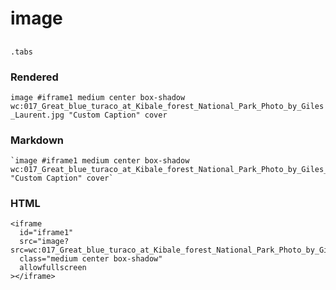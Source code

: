 # image

##
`.tabs`

### Rendered

`image #iframe1 medium center box-shadow wc:017_Great_blue_turaco_at_Kibale_forest_National_Park_Photo_by_Giles_Laurent.jpg "Custom Caption" cover`

### Markdown

```markup
`image #iframe1 medium center box-shadow wc:017_Great_blue_turaco_at_Kibale_forest_National_Park_Photo_by_Giles_Laurent.jpg "Custom Caption" cover`
```

### HTML

```markup
<iframe
  id="iframe1"
  src="image?src=wc:017_Great_blue_turaco_at_Kibale_forest_National_Park_Photo_by_Giles_Laurent.jpg&cover&caption=Custom+Caption"
  class="medium center box-shadow"
  allowfullscreen
></iframe>
```

